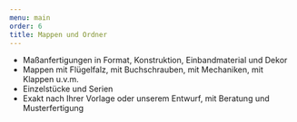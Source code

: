 ```yaml
---
menu: main
order: 6
title: Mappen und Ordner
---
```

- Maßanfertigungen in Format, Konstruktion, Einbandmaterial und Dekor
- Mappen mit Flügelfalz, mit Buchschrauben, mit Mechaniken, mit Klappen u.v.m.
- Einzelstücke und Serien
- Exakt nach Ihrer Vorlage oder unserem Entwurf, mit Beratung und Musterfertigung